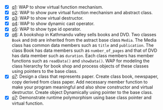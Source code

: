 - [x] [q1](q1.cpp): WAP to show virtual function mechanism.
- [x] [q2](q2.cpp): WAP to show pure virtual function mechanism and abstract class.
- [x] [q3](q3.cpp): WAP to show virtual destructor.
- [x] [q4](q4.cpp): WAP to show dynamic cast operator.
- [x] [q5](q5.cpp): WAP to show type id operator.
- [x] [q6](q6.cpp): A bookshop in Kathmandu valley sells books and DVD. Two classes `Book` and `DVD` are inherited from the astract base class `Media`. The Media class has common data members such as `title` and `publication`. The class Book has data members such as `number_of_pages` and that of DVD has data member such as `duration`. Each class members has member functions such as `readData()` and `showData()`. WAP for modeling the class hierarchy for book shop and process objects of these classes using pointers to the base class.
- [x] [q7](q7.cpp): Design a class that represents paper. Create class book, newspaper, copy derived from class paper. Add necessary member function to make your program meaningful and also show constructor and virtual destructor. Create object Dynamically using pointer to the base class.
- [x] [q7](q8.cpp): Demonstrate runtime polymorphism using base class pointer and virtual function.
